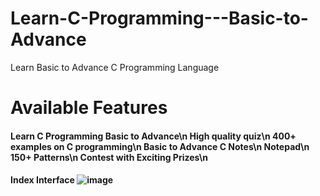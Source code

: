 # Learn-C-Programming---Basic-to-Advance
Learn Basic to Advance C Programming Language 

# Available Features
<H4>Learn C Programming Basic to Advance\n
High quality quiz\n
400+ examples on C programming\n
Basic to Advance C Notes\n
Notepad\n
150+ Patterns\n
Contest with Exciting Prizes\n<H4/>


Index Interface
![image](https://user-images.githubusercontent.com/99958741/188896810-ad130f66-eed9-48ef-9f52-6299fee85706.png)

